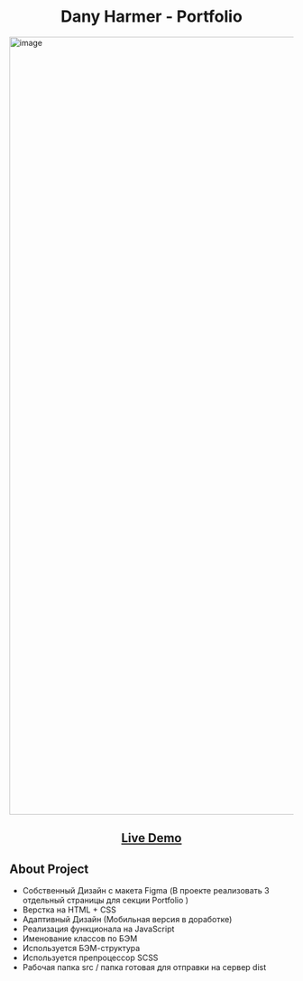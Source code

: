 <h1 align="center">Dany Harmer - Portfolio </h1>

<img width="1379" alt="image" src="https://user-images.githubusercontent.com/97279538/203383218-ef883b4a-e3d7-4921-8c3b-c8ca140173d5.png">




<h2 align="center"><a  href="https://danyharmerr.netlify.app/">Live Demo</a></h2>
 
## About Project
- Собственный Дизайн с макета Figma (В проекте реализовать 3 отдельный страницы для секции Portfolio )
- Верстка на HTML + CSS
- Адаптивный Дизайн (Мобильная версия в доработке)
- Реализация функционала на JavaScript
- Именование классов по БЭМ 
- Используется БЭМ-структура
- Используется препроцессор SCSS
- Рабочая папка src / папка готовая для отправки на сервер dist



<p align="cent

